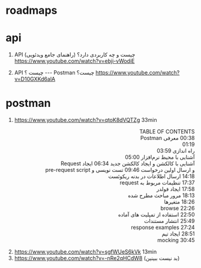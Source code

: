 # roadmaps

# api
1) API چیست و چه کاربردی دارد؟ (راهنمای جامع ویدئویی)
https://www.youtube.com/watch?v=ebji-vWodiE

2) API چیست ؟ --- Postman چیست؟
https://www.youtube.com/watch?v=D10GXKd6alA



# postman 
1) https://www.youtube.com/watch?v=qtoK8dVQTZg         33min 
<div style='direction:rtl;'>
  TABLE OF CONTENTS <br/>
00:38 معرفی Postman <br/>
01:19  <br/> راه اندازی
03:59  <br/> آشنایی با محیط نرم‌افزار
05:00  <br/> آشنایی با کالکشن و ایجاد کالکشن جدید
06:34 ایجاد Request <br/> و ارسال اولین درخواست
09:46 تست نویسی و pre-request script
<br/>14:18 ارسال اطلاعات در بدنه ریکوئست
<br/>17:37 تنظیمات مربوط به request
<br/>17:58 ایجاد فولدر
<br/>18:13 مرور مباحث مطرح شده
<br/>18:26 متغیرها
<br/>22:26 browse
<br/>22:50 استفاده از تمپلیت های آماده
<br/>25:49 انتشار مستندات
<br/>27:24 response examples
<br/>28:51 ایجاد تیم
<br/>30:45 mocking
</div>




2) https://www.youtube.com/watch?v=sgfWUeS6kVk    13min
3) https://www.youtube.com/watch?v=-nRe2qHCdW8   (بد نیست ببینین)
